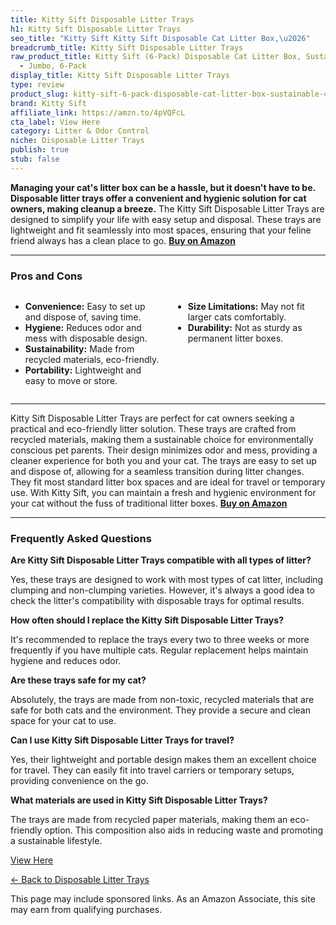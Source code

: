 ```yaml
---
title: Kitty Sift Disposable Litter Trays
h1: Kitty Sift Disposable Litter Trays
seo_title: "Kitty Sift Kitty Sift Disposable Cat Litter Box,\u2026"
breadcrumb_title: Kitty Sift Disposable Litter Trays
raw_product_title: Kitty Sift (6-Pack) Disposable Cat Litter Box, Sustainable, Clean
  - Jumbo, 6-Pack
display_title: Kitty Sift Disposable Litter Trays
type: review
product_slug: kitty-sift-6-pack-disposable-cat-litter-box-sustainable-clean-jumbo-6-pack
brand: Kitty Sift
affiliate_link: https://amzn.to/4pVQFcL
cta_label: View Here
category: Litter & Odor Control
niche: Disposable Litter Trays
publish: true
stub: false
---
```


<div id="intro" class="full-width">
  <p><strong>Managing your cat's litter box can be a hassle, but it doesn't have to be. Disposable litter trays offer a convenient and hygienic solution for cat owners, making cleanup a breeze.</strong> The Kitty Sift Disposable Litter Trays are designed to simplify your life with easy setup and disposal. These trays are lightweight and fit seamlessly into most spaces, ensuring that your feline friend always has a clean place to go. <a href="https://amzn.to/4pVQFcL" rel="nofollow sponsored noopener" target="_blank"><strong>Buy on Amazon</strong></a></p>
</div>

<hr />
<h3 id="pros-cons">Pros and Cons</h3>
<div class="pc-grid" style="display:grid;grid-template-columns:1fr 1fr;gap:16px;">
  <ul>
    <li><strong>Convenience:</strong> Easy to set up and dispose of, saving time.</li>
    <li><strong>Hygiene:</strong> Reduces odor and mess with disposable design.</li>
    <li><strong>Sustainability:</strong> Made from recycled materials, eco-friendly.</li>
    <li><strong>Portability:</strong> Lightweight and easy to move or store.</li>
  </ul>
  <ul>
    <li><strong>Size Limitations:</strong> May not fit larger cats comfortably.</li>
    <li><strong>Durability:</strong> Not as sturdy as permanent litter boxes.</li>
  </ul>
</div>
<hr />

<div class="full-width">
  <p>Kitty Sift Disposable Litter Trays are perfect for cat owners seeking a practical and eco-friendly litter solution. These trays are crafted from recycled materials, making them a sustainable choice for environmentally conscious pet parents. Their design minimizes odor and mess, providing a cleaner experience for both you and your cat. The trays are easy to set up and dispose of, allowing for a seamless transition during litter changes. They fit most standard litter box spaces and are ideal for travel or temporary use. With Kitty Sift, you can maintain a fresh and hygienic environment for your cat without the fuss of traditional litter boxes. <a href="https://amzn.to/4pVQFcL" rel="nofollow sponsored noopener" target="_blank"><strong>Buy on Amazon</strong></a></p>
</div>

<hr />
<h3 id="faqs">Frequently Asked Questions</h3>

<p><strong>Are Kitty Sift Disposable Litter Trays compatible with all types of litter?</strong></p>
<p>Yes, these trays are designed to work with most types of cat litter, including clumping and non-clumping varieties. However, it's always a good idea to check the litter's compatibility with disposable trays for optimal results.</p>

<p><strong>How often should I replace the Kitty Sift Disposable Litter Trays?</strong></p>
<p>It's recommended to replace the trays every two to three weeks or more frequently if you have multiple cats. Regular replacement helps maintain hygiene and reduces odor.</p>

<p><strong>Are these trays safe for my cat?</strong></p>
<p>Absolutely, the trays are made from non-toxic, recycled materials that are safe for both cats and the environment. They provide a secure and clean space for your cat to use.</p>

<p><strong>Can I use Kitty Sift Disposable Litter Trays for travel?</strong></p>
<p>Yes, their lightweight and portable design makes them an excellent choice for travel. They can easily fit into travel carriers or temporary setups, providing convenience on the go.</p>

<p><strong>What materials are used in Kitty Sift Disposable Litter Trays?</strong></p>
<p>The trays are made from recycled paper materials, making them an eco-friendly option. This composition also aids in reducing waste and promoting a sustainable lifestyle.</p>
<p><a class="btn" href="https://amzn.to/4pVQFcL" target="_blank" rel="nofollow sponsored noopener">View Here</a></p>
<p><a href="/roundups/litter-odor-control/disposable-litter-trays/">← Back to Disposable Litter Trays</a></p>
<aside class="disclosure">This page may include sponsored links. As an Amazon Associate, this site may earn from qualifying purchases.</aside>
